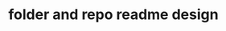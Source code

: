 # folder and repo readme design

<!--
include structure via tree
what to include in a readme,
what gets a readme
-->
